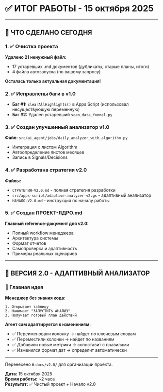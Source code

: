 # ✅ ИТОГ РАБОТЫ - 15 октября 2025

---

## 🎉 ЧТО СДЕЛАНО СЕГОДНЯ

### 1. ✅ Очистка проекта
**Удалено 21 ненужный файл:**
- 17 устаревших .md документов (дубликаты, старые планы, итоги)
- 4 файла автозапуска (по вашему запросу)

**Осталась только актуальная документация!**

### 2. ✅ Исправлены баги в v1.0
- **Баг #1:** `clearAllHighlights()` в Apps Script (использовал несуществующую переменную)
- **Баг #2:** Удален устаревший `scan_data_funnel.py`

### 3. ✅ Создан улучшенный анализатор v1.0
**Файл:** `src/ai_agent/jobs/daily_analyzer_with_algorithm.py`
- Интеграция с листом Algorithm
- Автоопределение листов месяцев
- Запись в Signals/Decisions

### 4. ✅ Разработана стратегия v2.0
**Файлы:**
- `СТРАТЕГИЯ-V2.0.md` - полная стратегия разработки
- `src/apps-script/adaptive-analyzer-v2.gs` - адаптивный анализатор
- `НАЧАЛО-V2.0.md` - инструкция по началу работы

### 5. ✅ Создан ПРОЕКТ-ЯДРО.md
**Главный reference-документ для v2.0:**
- Полный workflow менеджера
- Архитектура системы
- Формат отчетов
- Самопроверка и адаптивность
- Примеры реальных сценариев

---

## 🚀 ВЕРСИЯ 2.0 - АДАПТИВНЫЙ АНАЛИЗАТОР

### 🎯 Главная идея

**Менеджер без знания кода:**
```
1. Открывает таблицу
2. Нажимает "ЗАПУСТИТЬ АНАЛИЗ"
3. Получает готовый план действий
```

**Агент сам адаптируется к изменениям:**
- ✅ Переименовали колонку → найдет по ключевым словам
- ✅ Переместили колонки → найдет по названиям
- ✅ Добавили новые метрики → сопоставит с правилами
- ✅ Изменился формат дат → определит автоматически

---

Перенесено в `docs/v2.0/` для организации проекта.

**Дата:** 15 октября 2025  
**Время работы:** ~2 часа  
**Результат:** ✅ Чистый проект + Начало v2.0

